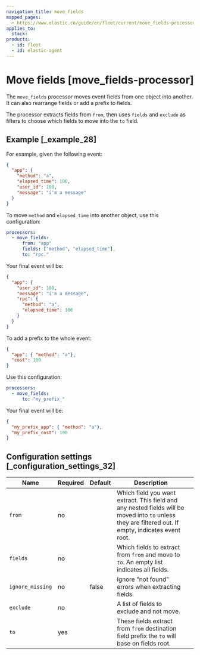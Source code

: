 ```yaml
---
navigation_title: move_fields
mapped_pages:
  - https://www.elastic.co/guide/en/fleet/current/move_fields-processor.html
applies_to:
  stack:
products:
  - id: fleet
  - id: elastic-agent
---
```


# Move fields [move_fields-processor]


The `move_fields` processor moves event fields from one object into another. It can also rearrange fields or add a prefix to fields.

The processor extracts fields from `from`, then uses `fields` and `exclude` as filters to choose which fields to move into the `to` field.


## Example [_example_28]

For example, given the following event:

```json
{
  "app": {
    "method": "a",
    "elapsed_time": 100,
    "user_id": 100,
    "message": "i'm a message"
  }
}
```

To move `method` and `elapsed_time` into another object, use this configuration:

```yaml
processors:
  - move_fields:
      from: "app"
      fields: ["method", "elapsed_time"],
      to: "rpc."
```

Your final event will be:

```json
{
  "app": {
    "user_id": 100,
    "message": "i'm a message",
    "rpc": {
      "method": "a",
      "elapsed_time": 100
    }
  }
}
```

To add a prefix to the whole event:

```json
{
  "app": { "method": "a"},
  "cost": 100
}
```

Use this configuration:

```yaml
processors:
  - move_fields:
      to: "my_prefix_"
```

Your final event will be:

```json
{
  "my_prefix_app": { "method": "a"},
  "my_prefix_cost": 100
}
```


## Configuration settings [_configuration_settings_32]

| Name | Required | Default | Description |  |
| --- | --- | --- | --- | --- |
| `from` | no |  | Which field you want extract. This field and any nested fields will be moved into `to` unless they are filtered out. If empty, indicates event root. |  |
| `fields` | no |  | Which fields to extract from `from` and move to `to`. An empty list indicates all fields. |  |
| `ignore_missing` | no | false | Ignore "not found" errors when extracting fields. |  |
| `exclude` | no |  | A list of fields to exclude and not move. |  |
| `to` | yes |  | These fields extract from `from` destination field prefix the `to` will base on fields root. |  |

